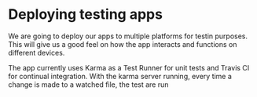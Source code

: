 Deploying testing apps
================================

We are going to deploy our apps to multiple platforms for testin purposes.
This will give us a good feel on how the app interacts and functions on different devices.

The app currently uses Karma as a Test Runner for unit tests and Travis CI for continual integration.
With the karma server running, every time a change is made to a watched file, the test are run
